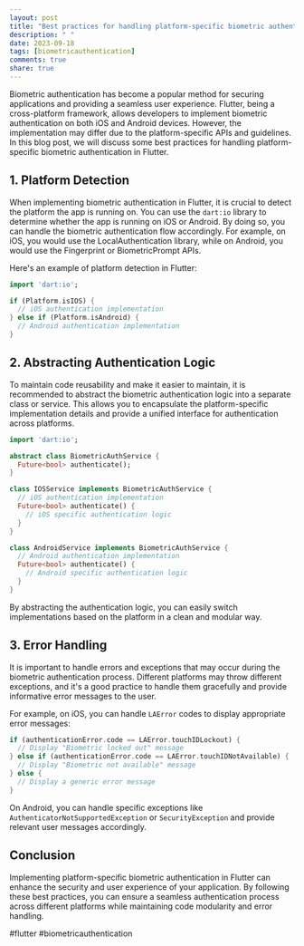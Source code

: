 ```yaml
---
layout: post
title: "Best practices for handling platform-specific biometric authentication in Flutter."
description: " "
date: 2023-09-18
tags: [biometricauthentication]
comments: true
share: true
---
```


Biometric authentication has become a popular method for securing applications and providing a seamless user experience. Flutter, being a cross-platform framework, allows developers to implement biometric authentication on both iOS and Android devices. However, the implementation may differ due to the platform-specific APIs and guidelines. In this blog post, we will discuss some best practices for handling platform-specific biometric authentication in Flutter.

## 1. Platform Detection

When implementing biometric authentication in Flutter, it is crucial to detect the platform the app is running on. You can use the `dart:io` library to determine whether the app is running on iOS or Android. By doing so, you can handle the biometric authentication flow accordingly. For example, on iOS, you would use the LocalAuthentication library, while on Android, you would use the Fingerprint or BiometricPrompt APIs.

Here's an example of platform detection in Flutter:

```dart
import 'dart:io';

if (Platform.isIOS) {
  // iOS authentication implementation
} else if (Platform.isAndroid) {
  // Android authentication implementation
}
```

## 2. Abstracting Authentication Logic

To maintain code reusability and make it easier to maintain, it is recommended to abstract the biometric authentication logic into a separate class or service. This allows you to encapsulate the platform-specific implementation details and provide a unified interface for authentication across platforms.

```dart
import 'dart:io';

abstract class BiometricAuthService {
  Future<bool> authenticate();  
}

class IOSService implements BiometricAuthService {
  // iOS authentication implementation
  Future<bool> authenticate() {
    // iOS specific authentication logic
  }
}

class AndroidService implements BiometricAuthService {
  // Android authentication implementation
  Future<bool> authenticate() {
    // Android specific authentication logic
  }
}
```

By abstracting the authentication logic, you can easily switch implementations based on the platform in a clean and modular way.

## 3. Error Handling

It is important to handle errors and exceptions that may occur during the biometric authentication process. Different platforms may throw different exceptions, and it's a good practice to handle them gracefully and provide informative error messages to the user.

For example, on iOS, you can handle `LAError` codes to display appropriate error messages:

```dart
if (authenticationError.code == LAError.touchIDLockout) {
  // Display "Biometric locked out" message
} else if (authenticationError.code == LAError.touchIDNotAvailable) {
  // Display "Biometric not available" message
} else {
  // Display a generic error message
}
```

On Android, you can handle specific exceptions like `AuthenticatorNotSupportedException` or `SecurityException` and provide relevant user messages accordingly.

## Conclusion

Implementing platform-specific biometric authentication in Flutter can enhance the security and user experience of your application. By following these best practices, you can ensure a seamless authentication process across different platforms while maintaining code modularity and error handling.

#flutter #biometricauthentication